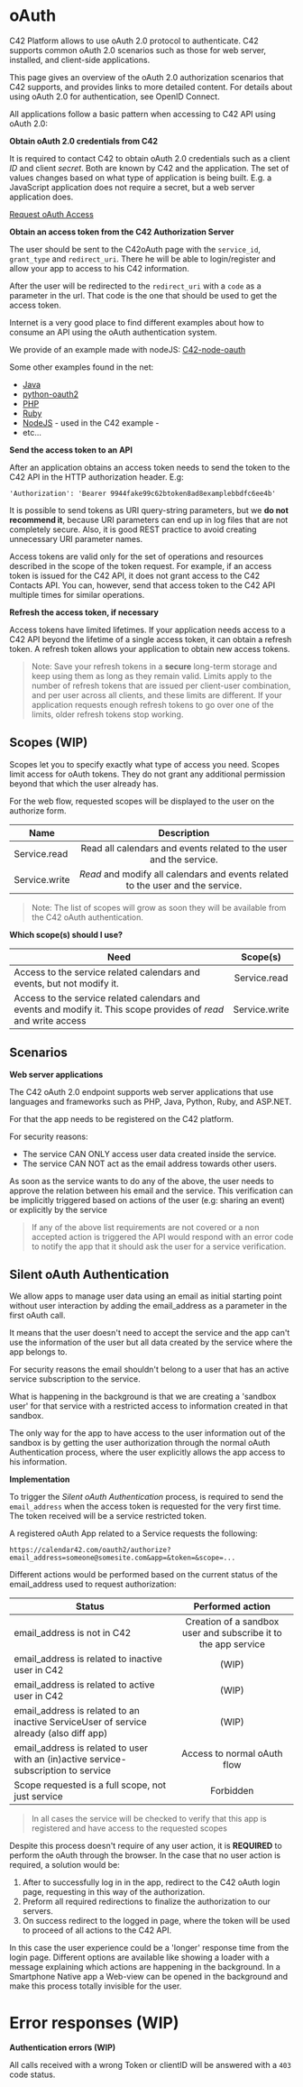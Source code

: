 # oAuth

C42 Platform allows to use oAuth 2.0 protocol to authenticate. C42 supports common oAuth 2.0 scenarios such as those for web server, installed, and client-side applications.

This page gives an overview of the oAuth 2.0 authorization scenarios that C42 supports, and provides links to more detailed content. For details about using oAuth 2.0 for authentication, see OpenID Connect.

All applications follow a basic pattern when accessing to C42 API using oAuth 2.0:

**Obtain oAuth 2.0 credentials from C42**

  It is required to contact C42 to obtain oAuth 2.0 credentials such as a client *ID* and client *secret*. Both are known by C42 and the application. The set of values changes based on what type of application is being built. E.g. a JavaScript application does not require a secret, but a web server application does.

  [Request oAuth Access](/rest-api/api-tokens/)

**Obtain an access token from the C42 Authorization Server**

  The user should be sent to the C42oAuth page with the `service_id`, `grant_type` and `redirect_uri`. There he will be able to login/register and allow your app to access to his C42 information.

  After the user will be redirected to the `redirect_uri` with a `code` as a parameter in the url. That code is the one that should be used to get the access token.

  Internet is a very good place to find different examples about how to consume an API using the oAuth authentication system.

  We provide of an example made with nodeJS: [C42-node-oauth](https://github.com/calendar42/c42-node-oauth)

  Some other examples found in the net:

  * [Java](https://github.com/google/google-oauth-java-client)
  * [python-oauth2](https://github.com/joestump/python-oauth2)
  * [PHP](https://github.com/thephpleague/oauth2-client)
  * [Ruby](https://github.com/intridea/oauth2)
  * [NodeJS](https://github.com/ciaranj/node-oauth) - used in the C42 example -
  * etc...

**Send the access token to an API**

  After an application obtains an access token needs to send the token to the C42 API in the HTTP authorization header. E.g:

  `'Authorization': 'Bearer 9944fake99c62btoken8ad8examplebbdfc6ee4b'`

  It is possible to send tokens as URI query-string parameters, but we **do not recommend it**, because URI parameters can end up in log files that are not completely secure. Also, it is good REST practice to avoid creating unnecessary URI parameter names.

  Access tokens are valid only for the set of operations and resources described in the scope of the token request. For example, if an access token is issued for the C42 API, it does not grant access to the C42 Contacts API. You can, however, send that access token to the C42 API multiple times for similar operations.

**Refresh the access token, if necessary**

  Access tokens have limited lifetimes. If your application needs access to a C42 API beyond the lifetime of a single access token, it can obtain a refresh token. A refresh token allows your application to obtain new access tokens.

> Note: Save your refresh tokens in a **secure** long-term storage and keep using them as long as they remain valid. Limits apply to the number of refresh tokens that are issued per client-user combination, and per user across all clients, and these limits are different. If your application requests enough refresh tokens to go over one of the limits, older refresh tokens stop working.

## Scopes (WIP)

Scopes let you to specify exactly what type of access you need. Scopes limit access for oAuth tokens. They do not grant any additional permission beyond that which the user already has.

For the web flow, requested scopes will be displayed to the user on the authorize form.

| Name        | Description|
| ------------- |:---------:|
| Service.read      | Read all calendars and events related to the user and the service. |
| Service.write      | *Read* and modify all calendars and events related to the user and the service. |

> Note: The list of scopes will grow as soon they will be available from the C42 oAuth authentication.

**Which scope(s) should I use?**

| Need        | Scope(s) |
| ------------- |:---------:|
| Access to the service related calendars and events, but not modify it. | Service.read |
| Access to the service related calendars and events and modify it. This scope provides of *read* and write access     | Service.write|

## Scenarios

**Web server applications**

The C42 oAuth 2.0 endpoint supports web server applications that use languages and frameworks such as PHP, Java, Python, Ruby, and ASP.NET.

For that the app needs to be registered on the C42 platform.

For security reasons:

* The service CAN ONLY access user data created inside the service.
* The service CAN NOT act as the email address towards other users.

As soon as the service wants to do any of the above, the user needs to approve the relation between his email and the service. This verification can be implicitly triggered based on actions of the user (e.g: sharing an event) or explicitly by the service

> If any of the above list requirements are not covered or a non accepted action is triggered the API would respond with an error code to notify the app that it should ask the user for a service verification.

## Silent oAuth Authentication

We allow apps to manage user data using an email as initial starting point without user interaction by adding the email_address as a parameter in the first oAuth call.

It means that the user doesn't need to accept the service and the app can't use the information of the user but all data created by the service where the app belongs to.

For security reasons the email shouldn't belong to a user that has an active service subscription to the service.

What is happening in the background is that we are creating a 'sandbox user' for that service with a restricted access to information created in that sandbox.

The only way for the app to have access to the user information out of the sandbox is by getting the user authorization through the normal oAuth Authentication process, where the user explicitly allows the app access to his information.

**Implementation**

To trigger the *Silent oAuth Authentication* process, is required to send the `email_address` when the access token is requested for the very first time. The token received will be a service restricted token.

A registered oAuth App related to a Service requests the following:

```
https://calendar42.com/oauth2/authorize?email_address=someone@somesite.com&app=&token=&scope=...
```

Different actions would be performed based on the current status of the email_address used to request authorization:

| Status         | Performed action |
| ------------- |:---------:|
| email_address is not in C42 | Creation of a sandbox user and subscribe it to the app service |
| email_address is related to inactive user in C42 | (WIP) |
| email_address is related to active user in C42 | (WIP) |
| email_address is related to an inactive ServiceUser of service already (also diff app)    | (WIP) |
| email_address is related to user with an (in)active service-subscription to service         | Access to normal oAuth flow |
| Scope requested is a full scope, not just service                                            | Forbidden |

> In all cases the service will be checked to verify that this app is registered and have access to the requested scopes

Despite this process doesn't require of any user action, it is **REQUIRED** to perform the oAuth through the browser.
In the case that no user action is required, a solution would be:

1. After to successfully log in in the app, redirect to the C42 oAuth login page, requesting in this way of the authorization.
1. Preform all required redirections to finalize the authorization to our servers.
1. On success redirect to the logged in page, where the token will be used to proceed of all actions to the C42 API.

In this case the user experience could be a 'longer' response time from the login page.
Different options are available like showing a loader with a message explaining which actions are happening in the background.
In a Smartphone Native app a Web-view can be opened in the background and make this process totally invisible for the user.

# Error responses (WIP)

**Authentication errors (WIP)**

All calls received with a wrong Token or clientID will be answered with a `403` code status.

